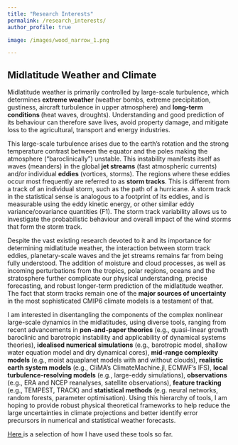 ```yaml
---
title: "Research Interests"
permalink: /research_interests/
author_profile: true

image: /images/wood_narrow_1.png

---
```



<h2> Midlatitude Weather and Climate </h2>
<p>
Midlatitude weather is primarily controlled by large-scale turbulence, which determines <b> extreme weather </b> (weather bombs, extreme precipitation, gustiness, aircraft turbulence in upper atmosphere) and <b> long-term conditions </b> (heat waves, droughts). Understanding and good prediction of its behaviour can therefore save lives, avoid property damage, and mitigate loss to the agricultural, transport and energy industries.
</p>

<p>
This large-scale turbulence arises due to the earth’s rotation and the strong temperature contrast between the equator and the poles making the atmosphere (“baroclinically”) unstable. This instability manifests itself as waves (meanders) in the global <b>jet streams</b> (fast atmospheric currents) and/or individual <b>eddies</b> (vortices, storms). The regions where these eddies occur most frequently are referred to as <b>storm tracks</b>. This is different from a track of an individual storm, such as the path of a hurricane. A storm track in the statistical sense is analogous to a footprint of its eddies, and is measurable using the eddy kinetic energy, or other similar eddy variance/covariance quantities (F1). The storm track variability allows us to investigate the probabilistic behaviour and overall impact of the wind storms that form the storm track.
</p>

<p>
Despite the vast existing research devoted to it and its importance for determining midlatitude weather, the interaction between storm track eddies, planetary-scale waves and the jet streams remains far from being fully understood. The addition of moisture and cloud processes, as well as incoming perturbations from the tropics, polar regions, oceans and the stratosphere further complicate our physical understanding, precise forecasting, and robust longer-term prediction of the midlatitude weather. The fact that storm tracks remain one of the <b>major sources of uncertainty</b> in the most sophisticated CMIP6 climate models is a testament of that.
</p>

<p>
I am interested in disentangling the components of the complex nonlinear large-scale dynamics in the midlatitudes, using diverse tools, ranging from recent advancements in <b>pen-and-paper theories</b> (e.g., quasi-linear growth  baroclinic and barotropic instability and applicability of dynamical systems theories), <b>idealised numerical simulations</b> (e.g., barotropic model, shallow water equation model and dry dynamical cores), <b>mid-range complexity models</b> (e.g., moist aquaplanet models with and without clouds), <b>realistic earth system models</b> (e.g., CliMA’s ClimateMachine.jl, ECMWF’s IFS), <b>local turbulence-resolving models</b> (e.g., large-eddy simulations), <b>observations</b> (e.g., ERA and NCEP reanalyses, satellite observations), <b>feature tracking</b> (e.g., TEMPEST, TRACK) and <b>statistical methods</b> (e.g. neural networks, random forests, parameter optimisation). Using this hierarchy of tools, I am hoping to provide robust physical theoretical frameworks to help reduce the large uncertainties in climate projections and better identify error precursors in numerical and statistical weather forecasts.
</p>

[Here ](storm_tracks_intro/storm_tracks.md) is a selection of how I have used these tools so far.
